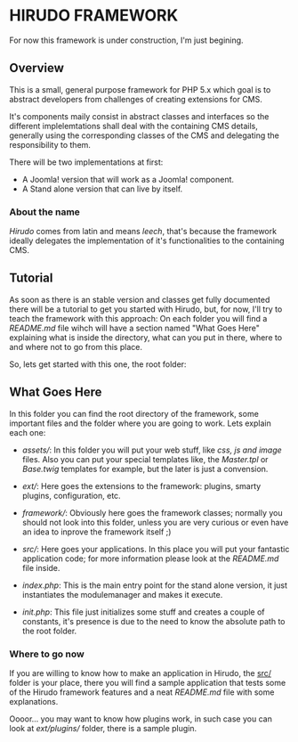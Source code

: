 HIRUDO FRAMEWORK
================

For now this framework is under construction, I'm just begining.

Overview
--------

This is a small, general purpose framework for PHP 5.x which goal is to abstract 
developers from challenges of creating extensions for CMS.

It's components maily consist in abstract classes and interfaces so the different
implelemtations shall deal with the containing CMS details, generally using the
corresponding classes of the CMS and delegating the responsibility to them.

There will be two implementations at first:

* A Joomla! version that will work as a Joomla! component.
* A Stand alone version that can live by itself.

### About the name

*Hirudo* comes from latin and means *leech*, that's because the framework ideally
delegates the implementation of it's functionalities to the containing CMS.

Tutorial
--------

As soon as there is an stable version and classes get fully documented there will be a 
tutorial to get you started with Hirudo, but, for now, I'll try to teach the 
framework with this approach: On each folder you will find a *README.md* file wihch will have
a section named "What Goes Here" explaining what is inside the directory, what
can you put in there, where to and where not to go from this place.

So, lets get started with this one, the root folder:

What Goes Here
--------------

In this folder you can find the root directory of the framework, some important
files and the folder where you are going to work. Lets explain each one:

* *assets/*: In this folder you will put your web stuff, like *css, js and image* files. 
Also you can put your special templates like, the *Master.tpl* or *Base.twig* templates 
for example, but the later is just a convension.

* *ext/*: Here goes the extensions to the framework: plugins, smarty plugins, configuration, etc.

* *framework/*: Obviously here goes the framework classes; normally you should not
look into this folder, unless you are very curious or even have an idea to inprove
the framework itself ;)

* *src/*: Here goes your applications. In this place you will put your fantastic 
application code; for more information please look at the *README.md* file inside.

* *index.php*: This is the main entry point for the stand alone version, it just instantiates
the modulemanager and makes it execute.

* *init.php*: This file just initializes some stuff and creates a couple of constants, it's presence
is due to the need to know the absolute path to the root folder.

### Where to go now

If you are willing to know how to make an application in Hirudo, the [src/](/JeyDotC/Hirudo/tree/master/src) folder
is your place, there you will find a sample application that tests some of the
Hirudo framework features and a neat *README.md* file with some explanations.

Oooor... you may want to know how plugins work, in such case you can look at *ext/plugins/*
folder, there is a sample plugin.

<!--
* This is the most basic configuration object and has the next propeties:
        * "businessRoot": the root to your applications.
        * "debug": Tells if the application is in debug or produccion mode.
        * "onModuleNotFound": This is an action to be called in case that a 
          requested module is not found. The given string has this format *ApplicationName::ModuleName::methodName*
        * "onError": This is called in case of any exception, this string has the same format that the one above.

    * For this file you will have to be careful as it is parsed via the *json_decode* function
    and it is very stricted with the JSON syntax (I accept sugestions on this field).
-->